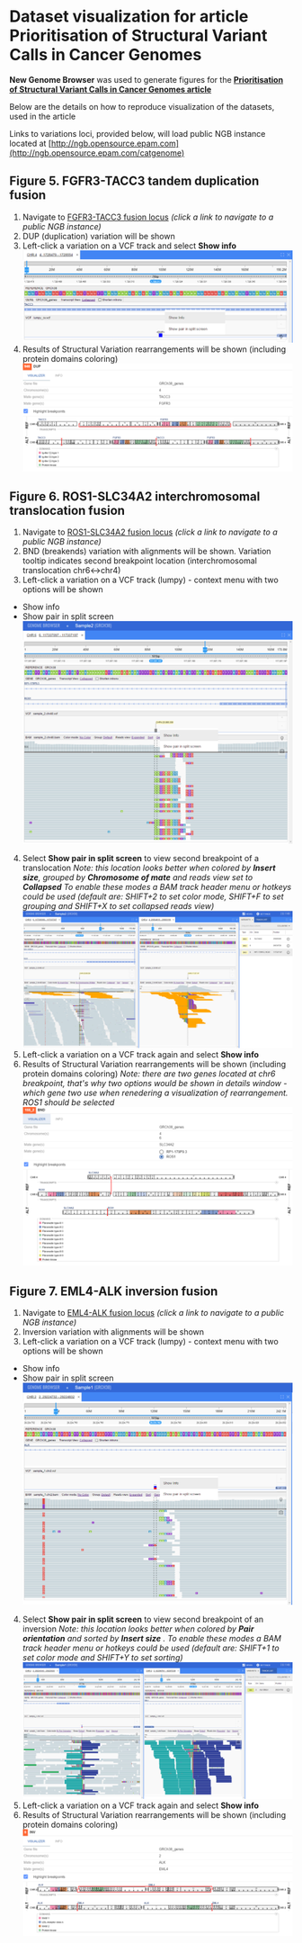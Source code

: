 # Dataset visualization for article **Prioritisation of Structural Variant Calls in Cancer Genomes**

**New Genome Browser** was used to generate figures for the **[Prioritisation of Structural Variant Calls in Cancer Genomes article](http://biorxiv.org/content/early/2016/11/04/084640)**

Below are the details on how to reproduce visualization of the datasets, used in the article

Links to variations loci, provided below, will load public NGB instance located at [http://ngb.opensource.epam.com](http://ngb.opensource.epam.com/catgenome)

## Figure 5. FGFR3-TACC3 tandem duplication fusion

1. Navigate to [FGFR3-TACC3 fusion locus](http://ngb.opensource.epam.com/catgenome/#/pId/40/chr/4/start/1728469/end/1728569) *(click a link to navigate to a public NGB instance)*
2. DUP (duplication) variation will be shown
3. Left-click a variation on a VCF track and select **Show info**
![DUP](../installation/images/docker-8.png)
4. Results of Structural Variation rearrangements will be shown (including protein domains coloring)
![DUP-Details](../installation/images/docker-7.png)


## Figure 6. ROS1-SLC34A2 interchromosomal translocation fusion

1. Navigate to [ROS1-SLC34A2 fusion locus](http://ngb.opensource.epam.com/catgenome/#/pId/3/chr/6/start/117337097/end/117337197) *(click a link to navigate to a public NGB instance)*
2. BND (breakends) variation with alignments will be shown. Variation tooltip indicates second breakpoint location (interchromosomal translocation chr6<->chr4)
3. Left-click a variation on a VCF track (lumpy) - context menu with two options will be shown
 * Show info
 * Show pair in split screen
![BND](../installation/images/docker-4.png)
4. Select **Show pair in split screen** to view second breakpoint of a translocation
*Note: this location looks better when colored by **Insert size**, grouped by **Chromosome of mate** and reads view set to **Collapsed** To enable these modes a BAM track header menu or hotkeys could be used (default are: SHIFT+2 to set color mode, SHIFT+F to set grouping and SHIFT+X to set collapsed reads view)*
![BND-Splitview](../installation/images/docker-5.png)
5.  Left-click a variation on a VCF track again and select **Show info**
6. Results of Structural Variation rearrangements will be shown (including protein domains coloring)
*Note: there are two genes located at chr6 breakpoint, that's why two options would be shown in details window - which gene two use when renedering a visualization of rearrangement. ROS1 should be selected*
![BND-Details](../installation/images/docker-6.png)

## Figure 7. EML4-ALK inversion fusion

1. Navigate to [EML4-ALK fusion locus](http://ngb.opensource.epam.com/catgenome/#/pId/2/chr/2/start/29224732/end/29224832) *(click a link to navigate to a public NGB instance)*
2. Inversion variation with alignments will be shown
3. Left-click a variation on a VCF track (lumpy) - context menu with two options will be shown
 * Show info
 * Show pair in split screen
![ALK-EML4](../installation/images/docker-1.png)
4. Select **Show pair in split screen** to view second breakpoint of an inversion
*Note: this location looks better when colored by **Pair orientation** and sorted by **Insert size** . To enable these modes a BAM track header menu or hotkeys could be used (default are: SHIFT+1 to set color mode and SHIFT+Y to set sorting)*
![ALK-EML4-Splitview](../installation/images/docker-2.png)
5.  Left-click a variation on a VCF track again and select **Show info**
6. Results of Structural Variation rearrangements will be shown (including protein domains coloring)
![ALK-EML4-Details](../installation/images/docker-3.png)
